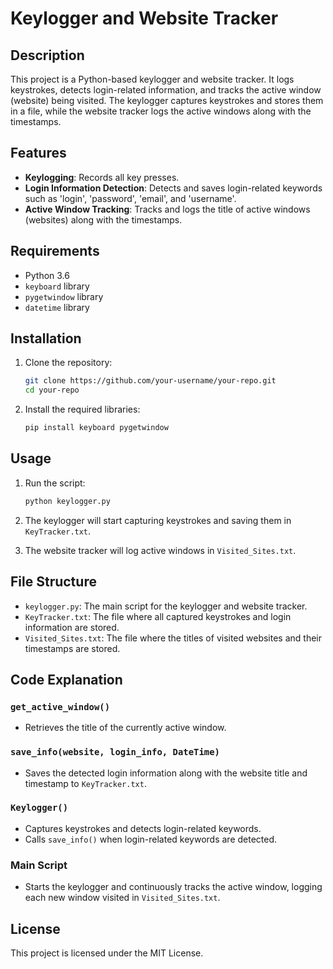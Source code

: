 # Keylogger and Website Tracker

## Description

This project is a Python-based keylogger and website tracker. It logs keystrokes, detects login-related information, and tracks the active window (website) being visited. The keylogger captures keystrokes and stores them in a file, while the website tracker logs the active windows along with the timestamps.

## Features

- **Keylogging**: Records all key presses.
- **Login Information Detection**: Detects and saves login-related keywords such as 'login', 'password', 'email', and 'username'.
- **Active Window Tracking**: Tracks and logs the title of active windows (websites) along with the timestamps.

## Requirements

- Python 3.6
- `keyboard` library
- `pygetwindow` library
- `datetime` library

## Installation

1. Clone the repository:
    ```sh
    git clone https://github.com/your-username/your-repo.git
    cd your-repo
    ```

2. Install the required libraries:
    ```sh
    pip install keyboard pygetwindow
    ```

## Usage

1. Run the script:
    ```sh
    python keylogger.py
    ```

2. The keylogger will start capturing keystrokes and saving them in `KeyTracker.txt`. 

3. The website tracker will log active windows in `Visited_Sites.txt`.

## File Structure

- `keylogger.py`: The main script for the keylogger and website tracker.
- `KeyTracker.txt`: The file where all captured keystrokes and login information are stored.
- `Visited_Sites.txt`: The file where the titles of visited websites and their timestamps are stored.

## Code Explanation

### `get_active_window()`
- Retrieves the title of the currently active window.

### `save_info(website, login_info, DateTime)`
- Saves the detected login information along with the website title and timestamp to `KeyTracker.txt`.

### `Keylogger()`
- Captures keystrokes and detects login-related keywords. 
- Calls `save_info()` when login-related keywords are detected.

### Main Script
- Starts the keylogger and continuously tracks the active window, logging each new window visited in `Visited_Sites.txt`.

## License

This project is licensed under the MIT License. 
